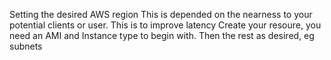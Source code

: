 Setting the desired AWS region
This is depended on the nearness to your potential clients or user. This is to improve latency
Create your resoure, you need an AMI and Instance type to begin with.
Then the rest as desired, eg subnets
